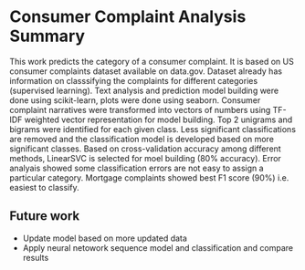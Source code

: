 # Consumer Complaint Analysis Summary
This work predicts the category of a consumer complaint. 
It is based on US consumer complaints dataset available on data.gov. Dataset already has information on classsifying the complaints for different categories (supervised learning).
Text analysis and prediction model building were done using scikit-learn, plots were done using seaborn. 
Consumer complaint narratives were transformed into vectors of numbers using TF-IDF weighted vector representation for model building.
Top 2 unigrams and bigrams were identified for each given class.
Less significant classifications are removed and the classification model is developed based on more significant classes. 
Based on cross-validation accuracy among different methods, LinearSVC is selected for moel building (80% accuracy).
Error analyais showed some classification errors are not easy to assign a particular category.
Mortgage complaints showed best F1 score (90%) i.e. easiest to classify.

## Future work
* Update model based on more updated data 
* Apply neural netowork sequence model and classification and compare results
